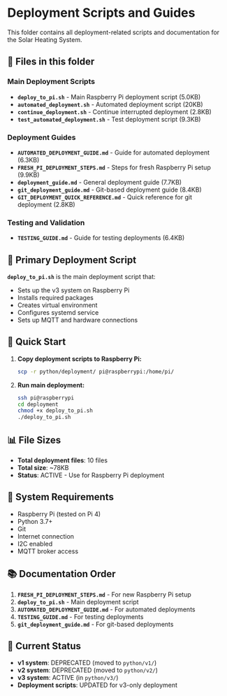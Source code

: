 # Deployment Scripts and Guides

This folder contains all deployment-related scripts and documentation for the Solar Heating System.

## 📁 **Files in this folder**

### **Main Deployment Scripts**
- **`deploy_to_pi.sh`** - Main Raspberry Pi deployment script (5.0KB)
- **`automated_deployment.sh`** - Automated deployment script (20KB)
- **`continue_deployment.sh`** - Continue interrupted deployment (2.8KB)
- **`test_automated_deployment.sh`** - Test deployment script (9.3KB)

### **Deployment Guides**
- **`AUTOMATED_DEPLOYMENT_GUIDE.md`** - Guide for automated deployment (6.3KB)
- **`FRESH_PI_DEPLOYMENT_STEPS.md`** - Steps for fresh Raspberry Pi setup (9.9KB)
- **`deployment_guide.md`** - General deployment guide (7.7KB)
- **`git_deployment_guide.md`** - Git-based deployment guide (8.4KB)
- **`GIT_DEPLOYMENT_QUICK_REFERENCE.md`** - Quick reference for git deployment (2.8KB)

### **Testing and Validation**
- **`TESTING_GUIDE.md`** - Guide for testing deployments (6.4KB)

## 🎯 **Primary Deployment Script**

**`deploy_to_pi.sh`** is the main deployment script that:
- Sets up the v3 system on Raspberry Pi
- Installs required packages
- Creates virtual environment
- Configures systemd service
- Sets up MQTT and hardware connections

## 🚀 **Quick Start**

1. **Copy deployment scripts to Raspberry Pi:**
   ```bash
   scp -r python/deployment/ pi@raspberrypi:/home/pi/
   ```

2. **Run main deployment:**
   ```bash
   ssh pi@raspberrypi
   cd deployment
   chmod +x deploy_to_pi.sh
   ./deploy_to_pi.sh
   ```

## 📊 **File Sizes**

- **Total deployment files**: 10 files
- **Total size**: ~78KB
- **Status**: ACTIVE - Use for Raspberry Pi deployment

## 🔧 **System Requirements**

- Raspberry Pi (tested on Pi 4)
- Python 3.7+
- Git
- Internet connection
- I2C enabled
- MQTT broker access

## 📚 **Documentation Order**

1. **`FRESH_PI_DEPLOYMENT_STEPS.md`** - For new Raspberry Pi setup
2. **`deploy_to_pi.sh`** - Main deployment script
3. **`AUTOMATED_DEPLOYMENT_GUIDE.md`** - For automated deployments
4. **`TESTING_GUIDE.md`** - For testing deployments
5. **`git_deployment_guide.md`** - For git-based deployments

## 🎯 **Current Status**

- **v1 system**: DEPRECATED (moved to `python/v1/`)
- **v2 system**: DEPRECATED (moved to `python/v2/`)
- **v3 system**: ACTIVE (in `python/v3/`)
- **Deployment scripts**: UPDATED for v3-only deployment
